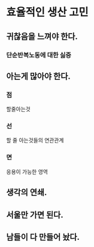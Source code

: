 # 효율적인 생산 고민
## 귀찮음을 느껴야 한다.
### 단순반복노동에 대한 싫증

## 아는게 많아야 한다.
### 점
할줄아는것
### 선
할 줄 아는것들의 연관관계
### 면
응용이 가능한 영역

## 생각의 연쇄.

## 서울만 가면 된다.

## 남들이 다 만들어 놨다.